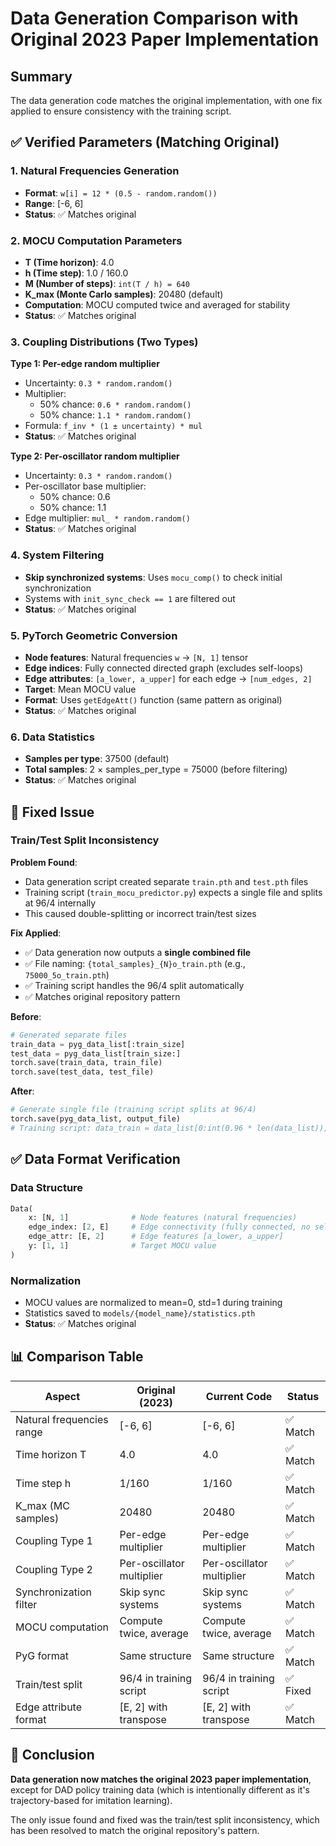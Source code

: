 # Data Generation Comparison with Original 2023 Paper Implementation

## Summary

The data generation code matches the original implementation, with one fix applied to ensure consistency with the training script.

## ✅ Verified Parameters (Matching Original)

### 1. Natural Frequencies Generation
- **Format**: `w[i] = 12 * (0.5 - random.random())`
- **Range**: [-6, 6]
- **Status**: ✅ Matches original

### 2. MOCU Computation Parameters
- **T (Time horizon)**: 4.0
- **h (Time step)**: 1.0 / 160.0
- **M (Number of steps)**: `int(T / h) = 640`
- **K_max (Monte Carlo samples)**: 20480 (default)
- **Computation**: MOCU computed twice and averaged for stability
- **Status**: ✅ Matches original

### 3. Coupling Distributions (Two Types)

**Type 1: Per-edge random multiplier**
- Uncertainty: `0.3 * random.random()`
- Multiplier: 
  - 50% chance: `0.6 * random.random()`
  - 50% chance: `1.1 * random.random()`
- Formula: `f_inv * (1 ± uncertainty) * mul`
- **Status**: ✅ Matches original

**Type 2: Per-oscillator random multiplier**
- Uncertainty: `0.3 * random.random()`
- Per-oscillator base multiplier: 
  - 50% chance: 0.6
  - 50% chance: 1.1
- Edge multiplier: `mul_ * random.random()`
- **Status**: ✅ Matches original

### 4. System Filtering
- **Skip synchronized systems**: Uses `mocu_comp()` to check initial synchronization
- Systems with `init_sync_check == 1` are filtered out
- **Status**: ✅ Matches original

### 5. PyTorch Geometric Conversion
- **Node features**: Natural frequencies `w` → `[N, 1]` tensor
- **Edge indices**: Fully connected directed graph (excludes self-loops)
- **Edge attributes**: `[a_lower, a_upper]` for each edge → `[num_edges, 2]`
- **Target**: Mean MOCU value
- **Format**: Uses `getEdgeAtt()` function (same pattern as original)
- **Status**: ✅ Matches original

### 6. Data Statistics
- **Samples per type**: 37500 (default)
- **Total samples**: 2 × samples_per_type = 75000 (before filtering)
- **Status**: ✅ Matches original

## 🔧 Fixed Issue

### Train/Test Split Inconsistency

**Problem Found**:
- Data generation script created separate `train.pth` and `test.pth` files
- Training script (`train_mocu_predictor.py`) expects a single file and splits at 96/4 internally
- This caused double-splitting or incorrect train/test sizes

**Fix Applied**:
- ✅ Data generation now outputs a **single combined file**
- ✅ File naming: `{total_samples}_{N}o_train.pth` (e.g., `75000_5o_train.pth`)
- ✅ Training script handles the 96/4 split automatically
- ✅ Matches original repository pattern

**Before**:
```python
# Generated separate files
train_data = pyg_data_list[:train_size]
test_data = pyg_data_list[train_size:]
torch.save(train_data, train_file)
torch.save(test_data, test_file)
```

**After**:
```python
# Generate single file (training script splits at 96/4)
torch.save(pyg_data_list, output_file)
# Training script: data_train = data_list[0:int(0.96 * len(data_list))]
```

## ✅ Data Format Verification

### Data Structure
```python
Data(
    x: [N, 1]              # Node features (natural frequencies)
    edge_index: [2, E]     # Edge connectivity (fully connected, no self-loops)
    edge_attr: [E, 2]      # Edge features [a_lower, a_upper]
    y: [1, 1]              # Target MOCU value
)
```

### Normalization
- MOCU values are normalized to mean=0, std=1 during training
- Statistics saved to `models/{model_name}/statistics.pth`
- **Status**: ✅ Matches original

## 📊 Comparison Table

| Aspect | Original (2023) | Current Code | Status |
|--------|-----------------|--------------|--------|
| Natural frequencies range | [-6, 6] | [-6, 6] | ✅ Match |
| Time horizon T | 4.0 | 4.0 | ✅ Match |
| Time step h | 1/160 | 1/160 | ✅ Match |
| K_max (MC samples) | 20480 | 20480 | ✅ Match |
| Coupling Type 1 | Per-edge multiplier | Per-edge multiplier | ✅ Match |
| Coupling Type 2 | Per-oscillator multiplier | Per-oscillator multiplier | ✅ Match |
| Synchronization filter | Skip sync systems | Skip sync systems | ✅ Match |
| MOCU computation | Compute twice, average | Compute twice, average | ✅ Match |
| PyG format | Same structure | Same structure | ✅ Match |
| Train/test split | 96/4 in training script | 96/4 in training script | ✅ Fixed |
| Edge attribute format | [E, 2] with transpose | [E, 2] with transpose | ✅ Match |

## 🎯 Conclusion

**Data generation now matches the original 2023 paper implementation**, except for DAD policy training data (which is intentionally different as it's trajectory-based for imitation learning).

The only issue found and fixed was the train/test split inconsistency, which has been resolved to match the original repository's pattern.

